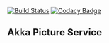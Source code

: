 [![Build Status](https://travis-ci.org/felixbr/akka-picture-service.svg?branch=master)](https://travis-ci.org/felixbr/akka-picture-service)
[![Codacy Badge](https://api.codacy.com/project/badge/Grade/a9d9b9075e624acd900b4a3b11be0405)](https://www.codacy.com/app/felixbr/akka-picture-service?utm_source=github.com&amp;utm_medium=referral&amp;utm_content=felixbr/akka-picture-service&amp;utm_campaign=Badge_Grade)
## Akka Picture Service
